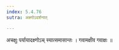 ```yaml
---
index: 5.4.76
sutra: अक्ष्णोऽदर्शनात्

---
```

 अचक्षुः पर्यायादक्ष्णोऽच् स्यात्समासान्तः । गवामक्षीव गवाक्षः ॥ 